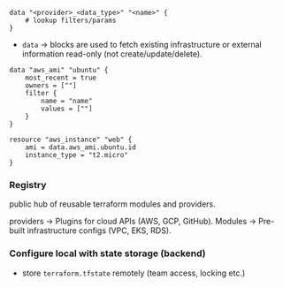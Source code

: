 ```hcl
data "<provider>_<data_type>" "<name>" {
	# lookup filters/params
}
```
- `data` -> blocks are used to fetch existing infrastructure or external information read-only (not create/update/delete).

```hcl
data "aws_ami" "ubuntu" {
	most_recent = true
	owners = [""]
	filter {
		name = "name"
		values = [""]
	}
}

resource "aws_instance" "web" {
	ami = data.aws_ami.ubuntu.id
	instance_type = "t2.micro"
}
```

### Registry 
public hub of reusable terraform modules and providers.

providers -> Plugins for cloud APIs (AWS, GCP, GitHub).
Modules -> Pre-built infrastructure configs (VPC, EKS, RDS).

### Configure local with state storage (backend)
- store `terraform.tfstate` remotely (team access, locking etc.)